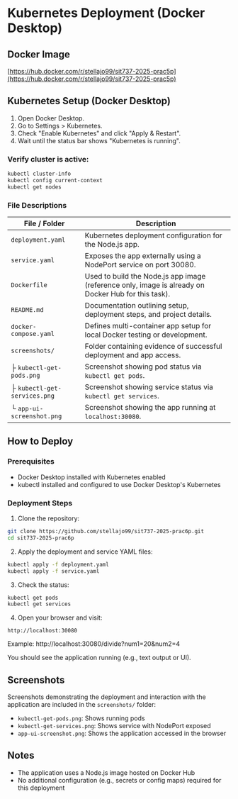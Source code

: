 # Kubernetes Deployment (Docker Desktop)

## Docker Image
[https://hub.docker.com/r/stellajo99/sit737-2025-prac5p](https://hub.docker.com/r/stellajo99/sit737-2025-prac5p)

## Kubernetes Setup (Docker Desktop)

1. Open Docker Desktop.
2. Go to Settings > Kubernetes.
3. Check "Enable Kubernetes" and click "Apply & Restart".
4. Wait until the status bar shows "Kubernetes is running".

### Verify cluster is active:

```bash
kubectl cluster-info
kubectl config current-context
kubectl get nodes
```

### File Descriptions
| File / Folder | Description |
|---------------|-------------|
| `deployment.yaml` | Kubernetes deployment configuration for the Node.js app. |
| `service.yaml` | Exposes the app externally using a NodePort service on port 30080. |
| `Dockerfile` | Used to build the Node.js app image (reference only, image is already on Docker Hub for this task). |
| `README.md` | Documentation outlining setup, deployment steps, and project details. |
| `docker-compose.yaml` | Defines multi-container app setup for local Docker testing or development. |
| `screenshots/` | Folder containing evidence of successful deployment and app access. |
| ├ `kubectl-get-pods.png` | Screenshot showing pod status via `kubectl get pods`. |
| ├ `kubectl-get-services.png` | Screenshot showing service status via `kubectl get services`. |
| └ `app-ui-screenshot.png` | Screenshot showing the app running at `localhost:30080`. |

## How to Deploy

### Prerequisites
- Docker Desktop installed with Kubernetes enabled
- kubectl installed and configured to use Docker Desktop's Kubernetes

### Deployment Steps

1. Clone the repository:
```bash
git clone https://github.com/stellajo99/sit737-2025-prac6p.git
cd sit737-2025-prac6p
```

2. Apply the deployment and service YAML files:
```bash
kubectl apply -f deployment.yaml
kubectl apply -f service.yaml
```

3. Check the status:
```bash
kubectl get pods
kubectl get services
```

4. Open your browser and visit:
```
http://localhost:30080
```
Example: http://localhost:30080/divide?num1=20&num2=4

You should see the application running (e.g., text output or UI).

## Screenshots
Screenshots demonstrating the deployment and interaction with the application are included in the `screenshots/` folder:

- `kubectl-get-pods.png`: Shows running pods
- `kubectl-get-services.png`: Shows service with NodePort exposed
- `app-ui-screenshot.png`: Shows the application accessed in the browser

## Notes
- The application uses a Node.js image hosted on Docker Hub
- No additional configuration (e.g., secrets or config maps) required for this deployment


